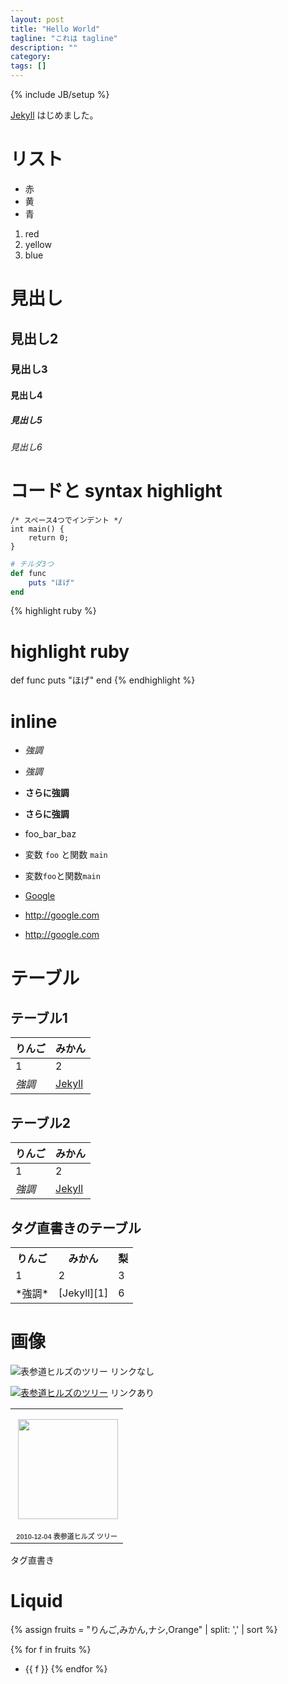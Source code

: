 ```yaml
---
layout: post
title: "Hello World"
tagline: "これは tagline"
description: ""
category: 
tags: []
---
```

{% include JB/setup %}

[Jekyll][1] はじめました。

# リスト

* 赤
* 黄
* 青

1. red
2. yellow
3. blue


# 見出し

## 見出し2

### 見出し3

#### 見出し4

##### 見出し5

###### 見出し6


# コードと syntax highlight

    /* スペース4つでインデント */
    int main() {
        return 0;
    }


~~~ruby
# チルダ3つ
def func
    puts "ほげ"
end
~~~

{% highlight ruby %}
# highlight ruby
def func
    puts "ほげ"
end
{% endhighlight %}

# inline

* _強調_
* *強調*
* __さらに強調__
* **さらに強調**

* foo_bar_baz

* 変数 `foo` と関数 `main`
* 変数`foo`と関数`main`


* [Google](http://google.com)
* <http://google.com>
* http://google.com

# テーブル

## テーブル1

りんご | みかん
------ | -------------
1      | 2
*強調* | [Jekyll][1]

## テーブル2

|りんご | みかん        |
|------ | --------------|
|1      | 2             |
|*強調* | [Jekyll][1]   |

## タグ直書きのテーブル

<table>
  <tr>
    <th>りんご</th>
    <th>みかん</th>
    <th>梨</th>
  </tr>
  <tr>
    <td>1</td>
    <td>2</td>
    <td>3</td>
  </tr>
  <tr>
    <td>*強調*</td>
    <td>[Jekyll][1]</td>
    <td>6</td>
  </tr>
</table>

# 画像

![表参道ヒルズのツリー](https://farm8.staticflickr.com/7429/12560862614_1bdc1a29b3_k.jpg)
リンクなし

[![表参道ヒルズのツリー](https://farm8.staticflickr.com/7429/12560862614_1bdc1a29b3_k.jpg)](http://google.com/)
リンクあり

<table style="width:194px;"><tr><td align="center" style="height:194px;background:url(https://www.gstatic.com/pwa/s/v/lighthousefe_20150907.00_p0/transparent_album_background.gif) no-repeat left"><a href="https://picasaweb.google.com/108766616282956994806/2010120402?authuser=0&feat=embedwebsite"><img src="https://lh3.googleusercontent.com/-xtv_NUSgRWc/Uyz7dDG88YE/AAAAAAAAKEw/Naf3tzkYrqU/s160-c-Ic42/2010120402.jpg" width="160" height="160" style="margin:1px 0 0 4px;"></a></td></tr><tr><td style="text-align:center;font-family:arial,sans-serif;font-size:11px"><a href="https://picasaweb.google.com/108766616282956994806/2010120402?authuser=0&feat=embedwebsite" style="color:#4D4D4D;font-weight:bold;text-decoration:none;">2010-12-04 表参道ヒルズ ツリー</a></td></tr></table>
タグ直書き


# Liquid

{% assign fruits = "りんご,みかん,ナシ,Orange" | split: ',' | sort %}

{% for f in fruits %}
* {{ f }}
{% endfor %}

[1]: http://jekyllrb.com/

